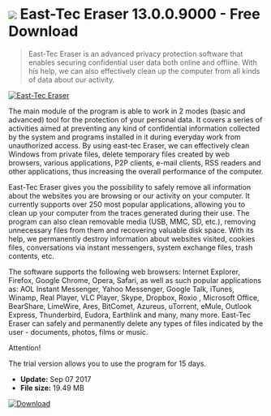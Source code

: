 # ![](https://cdn.softexe.net/static/icon/e/east-tec-eraser-10843.png) East-Tec Eraser 13.0.0.9000 - Free Download

> East-Tec Eraser is an advanced privacy protection software that enables securing confidential user data both online and offline. With his help, we can also effectively clean up the computer from all kinds of data about our activity.

[![East-Tec Eraser](https:https://tse4.mm.bing.net/th?id=OIP.OIzPwPfIMnvWg-jDhWHh1AHaFg&pid=Api)](https://softexe.net/win/security-privacy/data-protection/east-tec-eraser:pRhdc.html)

The main module of the program is able to work in 2 modes (basic and advanced) tool for the protection of your personal data. It covers a series of activities aimed at preventing any kind of confidential information collected by the system and programs installed in it during everyday work from unauthorized access. By using east-tec Eraser, we can effectively clean Windows from private files, delete temporary files created by web browsers, various applications, P2P clients, e-mail clients, RSS readers and other applications, thus increasing the overall performance of the computer.
 
 East-Tec Eraser gives you the possibility to safely remove all information about the websites you are browsing or our activity on your computer. It currently supports over 250 most popular applications, allowing you to clean up your computer from the traces generated during their use. The program can also clean removable media (USB, MMC, SD, etc.), removing unnecessary files from them and recovering valuable disk space. With its help, we permanently destroy information about websites visited, cookies files, conversations via instant messengers, system exchange files, trash contents, etc.
 
 The software supports the following web browsers: Internet Explorer, Firefox, Google Chrome, Opera, Safari, as well as such popular applications as: AOL Instant Messenger, Yahoo Messenger, Google Talk, iTunes, Winamp, Real Player, VLC Player, Skype, Dropbox, Roxio , Microsoft Office, BearShare, LimeWire, Ares, BitComet, Azureus, uTorrent, eMule, Outlook Express, Thunderbird, Eudora, Earthlink and many, many more. East-Tec Eraser can safely and permanently delete any types of files indicated by the user - documents, photos, films or music.
 
 
 Attention!
 
 The trial version allows you to use the program for 15 days.


- **Update:** Sep 07 2017
- **File size:** 19.49 MB

[![Download](https://cdn.softexe.net/static/img/download.png)](https://softexe.net/win/security-privacy/data-protection/east-tec-eraser:pRhdc.html)

